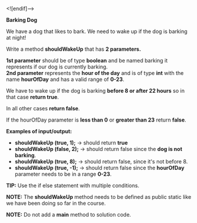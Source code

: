 <![endif]-->

**Barking Dog**

We have a dog that likes to bark. We need to wake up if the dog is barking at night!

Write a method **shouldWakeUp** that has **2 parameters.**

**1st parameter** should be of type **boolean** and be named  barking it represents if our dog is currently barking.  
**2nd parameter** represents the **hour of the day** and is of type **int** with the name **hourOfDay** and has a valid range of **0-23**.

We have to wake up if the dog is barking **before 8 or after 22 hours** so in that case **return true**.

In all other cases **return false**.

If the hourOfDay parameter is **less than 0** or **greater than 23** return **false**.

**Examples of input/output:**

-   **shouldWakeUp (true, 1);**  →  should return  **true**
-   **shouldWakeUp (false, 2);**  →  should return false since the  **dog is not barking**.
-   **shouldWakeUp (true, 8);**  →  should return false, since it's not before 8.
-   **shouldWakeUp (true, -1);**  →  should return false since the  **hourOfDay** parameter needs to be in a range **0-23**.

**TIP:** Use the if else statement with multiple conditions.

**NOTE:** The **shouldWakeUp** method needs to be defined as  public static ​like we have been doing so far in the course.

**NOTE:** Do not add a **main** method to solution code.